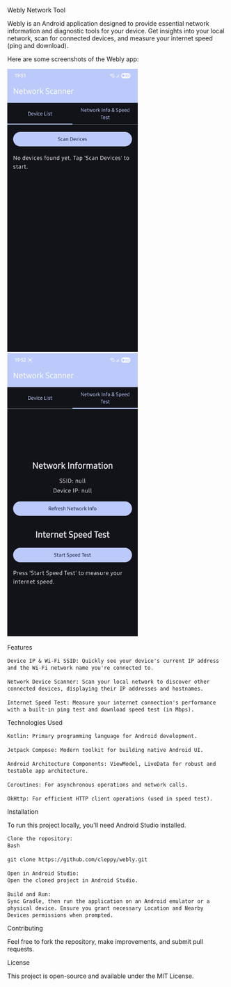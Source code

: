 Webly Network Tool

Webly is an Android application designed to provide essential network information and diagnostic tools for your device. Get insights into your local network, scan for connected devices, and measure your internet speed (ping and download).

Here are some screenshots of the Webly app:

<img src="screenshots/Screenshot_20250708_195158_webly.jpg" width="300"/> <img src="screenshots/Screenshot_20250708_195203_webly.jpg" width="300"/>

Features

    Device IP & Wi-Fi SSID: Quickly see your device's current IP address and the Wi-Fi network name you're connected to.

    Network Device Scanner: Scan your local network to discover other connected devices, displaying their IP addresses and hostnames.

    Internet Speed Test: Measure your internet connection's performance with a built-in ping test and download speed test (in Mbps).

Technologies Used

    Kotlin: Primary programming language for Android development.

    Jetpack Compose: Modern toolkit for building native Android UI.

    Android Architecture Components: ViewModel, LiveData for robust and testable app architecture.

    Coroutines: For asynchronous operations and network calls.

    OkHttp: For efficient HTTP client operations (used in speed test).

Installation

To run this project locally, you'll need Android Studio installed.

    Clone the repository:
    Bash

    git clone https://github.com/cleppy/webly.git

    Open in Android Studio:
    Open the cloned project in Android Studio.

    Build and Run:
    Sync Gradle, then run the application on an Android emulator or a physical device. Ensure you grant necessary Location and Nearby Devices permissions when prompted.

Contributing

Feel free to fork the repository, make improvements, and submit pull requests.

License

This project is open-source and available under the MIT License.
